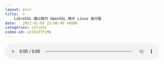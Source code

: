 ```yaml
---
layout: post
title:  >
    LibreSSL 难以取代 OpenSSL 用于 Linux 发行版
date:   2021-01-05 23:00:49 +0800
categories: solidot
video-id: u1lDI3TPiMQ
---
```


<audio src="/assets/d8f3bf2985ab559360e02a08f28355d0.mp3" style="width: 100%;" controls></audio>

